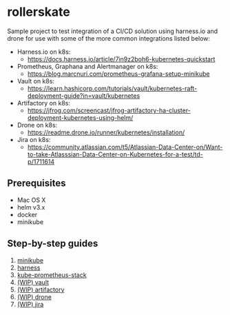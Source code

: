 # rollerskate

Sample project to test integration of a CI/CD solution using harness.io and drone for use with some of the more common integrations listed below:

* Harness.io on k8s:
  * https://docs.harness.io/article/7in9z2boh6-kubernetes-quickstart
* Prometheus, Graphana and Alertmanager on k8s:
  * https://blog.marcnuri.com/prometheus-grafana-setup-minikube
* Vault on k8s:
  * https://learn.hashicorp.com/tutorials/vault/kubernetes-raft-deployment-guide?in=vault/kubernetes
* Artifactory on k8s:
  * https://jfrog.com/screencast/jfrog-artifactory-ha-cluster-deployment-kubernetes-using-helm/
* Drone on k8s:
  * https://readme.drone.io/runner/kubernetes/installation/
* Jira on k8s:
  * https://community.atlassian.com/t5/Atlassian-Data-Center-on/Want-to-take-Atlasssian-Data-Center-on-Kubernetes-for-a-test/td-p/1711614

## Prerequisites

* Mac OS X
* helm v3.x
* docker
* minikube

## Step-by-step guides

1. [minikube](./000-MINIKUBE.md)
2. [harness](./001-HARNESS.md)
3. [kube-prometheus-stack](./002-MONITORING.md)
4. [(WIP) vault](./003-VAULT.md)
5. [(WIP) artifactory](./004-ARTIFACTORY.md)
6. [(WIP) drone](./005-DRONE.md)
7. [(WIP) jira](./005-JIRA.md)
